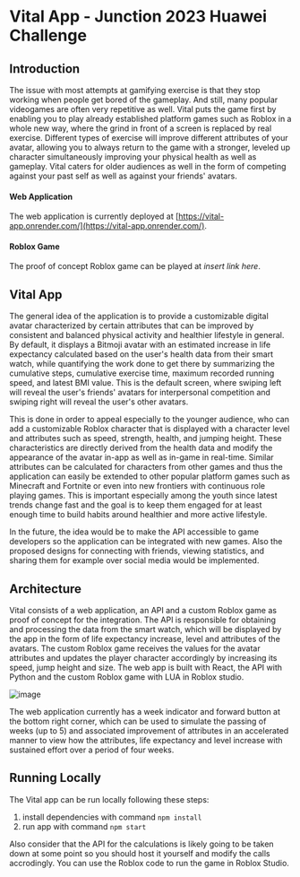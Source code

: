 # Vital App - Junction 2023 Huawei Challenge

## Introduction

The issue with most attempts at gamifying exercise is that they stop working when people get bored of the gameplay. And still, many popular videogames are often very repetitive as well. Vital puts the game first by enabling you to play already established platform games such as Roblox in a whole new way, where the grind in front of a screen is replaced by real exercise. Different types of exercise will improve different attributes of your avatar, allowing you to always return to the game with a stronger, leveled up character simultaneously improving your physical health as well as gameplay. Vital caters for older audiences as well in the form of competing against your past self as well as against your friends' avatars. 

#### Web Application

The web application is currently deployed at [https://vital-app.onrender.com/](https://vital-app.onrender.com/).

#### Roblox Game

The proof of concept Roblox game can be played at *insert link here*.

## Vital App

The general idea of the application is to provide a customizable digital avatar characterized by certain attributes that can be improved by consistent and balanced physical activity and healthier lifestyle in general. By default, it displays a Bitmoji avatar with an estimated increase in life expectancy calculated based on the user's health data from their smart watch, while quantifying the work done to get there by summarizing the cumulative steps, cumulative exercise time, maximum recorded running speed, and latest BMI value. This is the default screen, where swiping left will reveal the user's friends' avatars for interpersonal competition and swiping right will reveal the user's other avatars.

This is done in order to appeal especially to the younger audience, who can add a customizable Roblox character that is displayed with a character level and attributes such as speed, strength, health, and jumping height. These characteristics are directly derived from the health data and modify the appearance of the avatar in-app as well as in-game in real-time. Similar attributes can be calculated for characters from other games and thus the application can easily be extended to other popular platform games such as Minecraft and Fortnite or even into new frontiers with continuous role playing games. This is important especially among the youth since latest trends change fast and the goal is to keep them engaged for at least enough time to build habits around healthier and more active lifestyle.

In the future, the idea would be to make the API accessible to game developers so the application can be integrated with new games. Also the proposed designs for connecting with friends, viewing statistics, and sharing them for example over social media would be implemented.

## Architecture

Vital consists of a web application, an API and a custom Roblox game as proof of concept for the integration. The API is responsible for obtaining and processing the data from the smart watch, which will be displayed by the app in the form of life expectancy increase, level and attributes of the avatars. The custom Roblox game receives the values for the avatar attributes and updates the player character accordingly by increasing its speed, jump height and size. The web app is built with React, the API with Python and the custom Roblox game with LUA in Roblox studio.

![image](https://github.com/MiroKeimioniemi/vital-app/assets/65757701/cafea448-7488-4015-b643-8af9ffaded58)

The web application currently has a week indicator and forward button at the bottom right corner, which can be used to simulate the passing of weeks (up to 5) and associated improvement of attributes in an accelerated manner to view how the attributes, life expectancy and level increase with sustained effort over a period of four weeks.

## Running Locally

The Vital app can be run locally following these steps:

1. install dependencies with command ```npm install```
2. run app with command ```npm start```

Also consider that the API for the calculations is likely going to be taken down at some point so you should host it yourself and modify the calls accrodingly. You can use the Roblox code to run the game in Roblox Studio.
